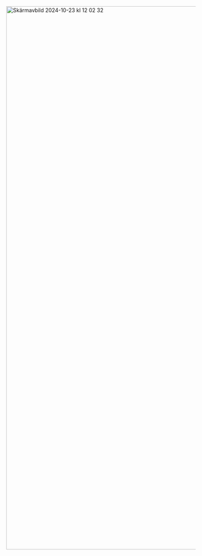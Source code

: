 <img width="1440" alt="Skärmavbild 2024-10-23 kl  12 02 32" src="https://github.com/user-attachments/assets/224b6dce-0db8-4176-9f0e-deb943977f58">
